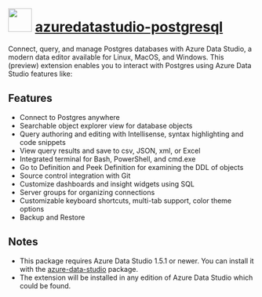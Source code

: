 # <img src="https://cdn.jsdelivr.net/gh/swissgrc/chocolatey-packages@9419eab4db67e32f4a7c68d676a06934675a6ad2/automatic/azuredatastudio-postgresql/azuredatastudio-postgresql.png" width="48" height="48"/> [azuredatastudio-postgresql](https://chocolatey.org/packages/azuredatastudio-postgresql)

Connect, query, and manage Postgres databases with Azure Data Studio, a modern data editor available for Linux, MacOS, and Windows. This (preview) extension enables you to interact with Postgres using Azure Data Studio features like:

## Features

* Connect to Postgres anywhere
* Searchable object explorer view for database objects
* Query authoring and editing with Intellisense, syntax highlighting and code snippets
* View query results and save to csv, JSON, xml, or Excel
* Integrated terminal for Bash, PowerShell, and cmd.exe
* Go to Definition and Peek Definition for examining the DDL of objects
* Source control integration with Git
* Customize dashboards and insight widgets using SQL
* Server groups for organizing connections
* Customizable keyboard shortcuts, multi-tab support, color theme options
* Backup and Restore

## Notes

* This package requires Azure Data Studio 1.5.1 or newer.
  You can install it with the [azure-data-studio](https://chocolatey.org/packages/azure-data-studio) package.
* The extension will be installed in any edition of Azure Data Studio which could be found.
